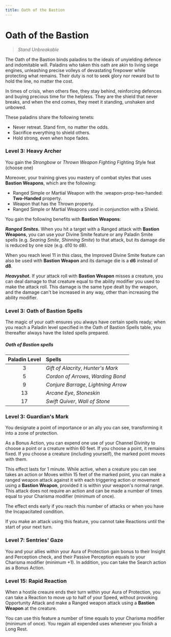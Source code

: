 ```yaml
---
title: Oath of the Bastion
---
```


# Oath of the Bastion

> *Stand Unbreakable*

The Oath of the Bastion binds paladins to the ideals of unyielding defence and indomitable will. Paladins who taken this oath are akin to living siege engines, unleashing precise volleys of devastating firepower while protecting what remains. Their duty is not to seek glory nor reward but to hold the line, no matter the cost.

In times of crisis, when others flee, they stay behind, reinforcing defences and buying precious time for the helpless. They are the shield that never breaks, and when the end comes, they meet it standing, unshaken and unbowed.

These paladins share the following tenets:

- Never retreat. Stand firm, no matter the odds.
- Sacrifice everything to shield others.
- Hold strong, even when hope fades.

### Level 3: Heavy Archer

You gain the *Strongbow* or *Thrown Weapon Fighting* Fighting Style feat (choose one)

Moreover, your training gives you mastery of combat styles that uses **Bastion Weapons**, which are the following:

- Ranged Simple or Martial Weapon with the :weapon-prop-two-handed: **Two-Handed** property.
- Weapon that has the Thrown property.
- Ranged Simple or Martial Weapons used in conjunction with a Shield.

You gain the following benefits with **Bastion Weapons**:

***Ranged Smites.*** When you hit a target with a Ranged attack with **Bastion Weapons**, you can use your Divine Smite feature or any Paladin Smite spells (e.g. *Searing Smite*, *Shinning Smite*) to that attack, but its damage die is reduced by one size (e.g. d10 to d8).

When you reach level 11 in this class, the Improved Divine Smite feature can also be used with **Bastion Weapon** and its damage die is a **d6** instead of **d8**.

***Heavyshot.*** If your attack roll with **Bastion Weapon** misses a creature, you can deal damage to that creature equal to the ability modifier you used to make the attack roll. This damage is the same type dealt by the weapon, and the damage can't be increased in any way, other than increasing the ability modifier.

### Level 3: Oath of Bastion Spells

The magic of your oath ensures you always have certain spells ready; when you reach a Paladin level specified in the Oath of Bastion Spells table, you thereafter always have the listed spells prepared.

##### Oath of Bastion spells

| Paladin Level | Spells |
|:---:|:---|
| 3 | *Gift of Alacrity*, *Hunter's Mark* |
| 5 | *Cordon of Arrows*, *Warding Bond* |
| 9 | *Conjure Barrage*, *Lightning Arrow* |
| 13 | *Arcane Eye*, *Stoneskin* |
| 17 | *Swift Quiver*, *Wall of Stone* |

### Level 3: Guardian's Mark

You designate a point of importance or an ally you can see, transforming it into a zone of protection. 

As a Bonus Action, you can expend one use of your Channel Divinity to choose a point or a creature within 60 feet. If you choose a point, it remains fixed. If you choose a creature (including yourself), the marked point moves with them.

This effect lasts for 1 minute. While active, when a creature you can see takes an action or Moves within 15 feet of the marked point, you can make a ranged weapon attack against it with each triggering action or movement using a **Bastion Weapon**, provided it is within your weapon's normal range. This attack does not require an action and can be made a number of times equal to your Charisma modifier (minimum of once). 

The effect ends early if you reach this number of attacks or when you have the Incapacitated condition.

If you make an attack using this feature, you cannot take Reactions until the start of your next turn.

### Level 7: Sentries' Gaze

You and your allies within your Aura of Protection gain bonus to their Insight and Perception check, and their Passive Perception equals to your Charisma modifier (minimum +1). In addition, you can take the Search action as a Bonus Action.

### Level 15: Rapid Reaction

When a hostile creaure ends their turn within your Aura of Protection, you can take a Reaction to move up to half of your Speed, without provoking Opportunity Attack and make a Ranged weapon attack using a **Bastion Weapon** at the creature.

You can use this feature a number of time equals to your Charisma modifier (minimum of once). You regain all expended uses whenever you finish a Long Rest.




